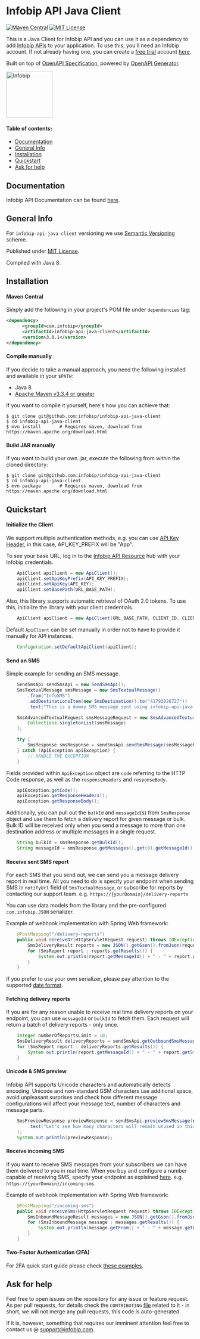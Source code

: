# Infobip API Java Client

[![Maven Central](https://badgen.net/maven/v/maven-central/com.infobip/infobip-api-java-client?icon=maven)](https://search.maven.org/artifact/com.infobip/infobip-api-java-client)
[![MIT License](https://badgen.net/github/license/infobip/infobip-api-java-client)](https://opensource.org/licenses/MIT)

This is a Java Client for Infobip API and you can use it as a dependency to add [Infobip APIs][apidocs] to your application.
To use this, you'll need an Infobip account. If not already having one, you can create a [free trial][freetrial] account [here][signup].

Built on top of [OpenAPI Specification](https://swagger.io/specification/), powered by [OpenAPI Generator](https://openapi-generator.tech/).

<img src="https://udesigncss.com/wp-content/uploads/2020/01/Infobip-logo-transparent.png" height="124px" alt="Infobip" />

#### Table of contents:
* [Documentation](#documentation)
* [General Info](#general-info)
* [Installation](#installation)
* [Quickstart](#quickstart)
* [Ask for help](#ask-for-help)

## Documentation

Infobip API Documentation can be found [here][apidocs].

## General Info
For `infobip-api-java-client` versioning we use [Semantic Versioning][semver] scheme.

Published under [MIT License][license].

Compiled with Java 8.

## Installation

#### Maven Central
Simply add the following in your project's POM file under `dependencies` tag:
```xml
<dependency>
      <groupId>com.infobip</groupId>
      <artifactId>infobip-api-java-client</artifactId>
      <version>3.0.1</version>
</dependency>
```

#### Compile manually
If you decide to take a manual approach, you need the following installed and available in your `$PATH`:
- Java 8
- [Apache Maven v3.3.4 or greater](https://maven.apache.org/download.cgi)

If you want to compile it yourself, here's how you can achieve that:

    $ git clone git@github.com:infobip/infobip-api-java-client
    $ cd infobip-api-java-client
    $ mvn install       # Requires maven, download from https://maven.apache.org/download.html

#### Build JAR manually
If you want to build your own .jar, execute the following from within the cloned directory:

    $ git clone git@github.com:infobip/infobip-api-java-client
    $ cd infobip-api-java-client
    $ mvn package       # Requires maven, download from https://maven.apache.org/download.html

## Quickstart

#### Initialize the Client

We support multiple authentication methods, e.g. you can use [API Key Header](https://www.infobip.com/docs/essentials/api-authentication#api-key-header), in this case, API_KEY_PREFIX will be "App".

To see your base URL, log in to the [Infobip API Resource][apidocs] hub with your Infobip credentials.

```java
    ApiClient apiClient = new ApiClient();
    apiClient.setApiKeyPrefix(API_KEY_PREFIX);
    apiClient.setApiKey(API_KEY);
    apiClient.setBasePath(URL_BASE_PATH);
```

Also, this library supports automatic retrieval of OAuth 2.0 tokens. To use this, initialize the library with your client credentials.

```java
    ApiClient apiClient = new ApiClient(URL_BASE_PATH, CLIENT_ID, CLIENT_SECRET, Collections.emptyMap());
```

Default `ApiClient` can be set manually in order not to have to provide it manually for API instances.

```java
    Configuration.setDefaultApiClient(apiClient);
```

#### Send an SMS
Simple example for sending an SMS message.

```java
    SendSmsApi sendSmsApi = new SendSmsApi();
    SmsTextualMessage smsMessage = new SmsTextualMessage()
        .from("InfoSMS")
        .addDestinationsItem(new SmsDestination().to("41793026727"))
        .text("This is a dummy SMS message sent using infobip-api-java-client");

    SmsAdvancedTextualRequest smsMessageRequest = new SmsAdvancedTextualRequest().messages(
        Collections.singletonList(smsMessage)
    );
```
```java
    try {
        SmsResponse smsResponse = sendSmsApi.sendSmsMessage(smsMessageRequest);
    } catch (ApiException apiException) {
        // HANDLE THE EXCEPTION
    }
```

Fields provided within `ApiException` object are `code` referring to the HTTP Code response, as well as the `responseHeaders` and `responseBody`.

```java
    apiException.getCode();
    apiException.getResponseHeaders();
    apiException.getResponseBody();
```

Additionally, you can pull out the `bulkId` and `messageId`(s) from `SmsResponse` object and use them to fetch a delivery report for given message or bulk.
Bulk ID will be received only when you send a message to more than one destination address or multiple messages in a single request.

```java
    String bulkId = smsResponse.getBulkId();
    String messageId = smsResponse.getMessages().get(0).getMessageId();
```

#### Receive sent SMS report
For each SMS that you send out, we can send you a message delivery report in real time. All you need to do is specify your endpoint when sending SMS in `notifyUrl` field of `SmsTextualMessage`, or subscribe for reports by contacting our support team.
e.g. `https://{yourDomain}/delivery-reports`

You can use data models from the library and the pre-configured `com.infobip.JSON` serializer.

Example of webhook implementation with Spring Web framework:

```java
    @PostMapping("/delivery-reports")
    public void receiveDr(HttpServletRequest request) throws IOException {
        SmsDeliveryResult reports = new JSON().getGson().fromJson(request.getReader(), SmsDeliveryResult.class);
        for (SmsReport report : reports.getResults()) {
            System.out.println(report.getMessageId() + " - " + report.getStatus().getName());
        }
    }
```
If you prefer to use your own serializer, please pay attention to the supported [date format](https://www.infobip.com/docs/essentials/integration-best-practices#date-formats).

#### Fetching delivery reports
If you are for any reason unable to receive real time delivery reports on your endpoint, you can use `messageId` or `bulkId` to fetch them.
Each request will return a batch of delivery reports - only once.

```java
    Integer numberOfReportsLimit = 10;
    SmsDeliveryResult deliveryReports = sendSmsApi.getOutboundSmsMessageDeliveryReports(bulkId, messageId, numberOfReportsLimit);
    for (SmsReport report : deliveryReports.getResults()) {
        System.out.println(report.getMessageId() + " - " + report.getStatus().getName());
    }
```

#### Unicode & SMS preview
Infobip API supports Unicode characters and automatically detects encoding. Unicode and non-standard GSM characters use additional space, avoid unpleasant surprises and check how different message configurations will affect your message text, number of characters and message parts.

```java
    SmsPreviewResponse previewResponse = sendSmsApi.previewSmsMessage(new SmsPreviewRequest()
        .text("Let's see how many characters will remain unused in this message.")
    );
    System.out.println(previewResponse);
```

#### Receive incoming SMS
If you want to receive SMS messages from your subscribers we can have them delivered to you in real time. When you buy and configure a number capable of receiving SMS, specify your endpoint as explained [here](https://www.infobip.com/docs/api#channels/sms/receive-inbound-sms-messages).
e.g. `https://{yourDomain}/incoming-sms`.

Example of webhook implementation with Spring Web framework:

```java
    @PostMapping("/incoming-sms")
    public void receiveSms(HttpServletRequest request) throws IOException {
        SmsInboundMessageResult messages = new JSON().getGson().fromJson(request.getReader(), SmsInboundMessageResult.class);
        for (SmsInboundMessage message : messages.getResults()) {
            System.out.println(message.getFrom() + " - " + message.getCleanText());
        }
    }
```
#### Two-Factor Authentication (2FA)
For 2FA quick start guide please check [these examples](two-factor-authentication.md).

## Ask for help

Feel free to open issues on the repository for any issue or feature request. As per pull requests, for details check the `CONTRIBUTING` [file][contributing] related to it - in short, we will not merge any pull requests, this code is auto-generated.

If it is, however, something that requires our imminent attention feel free to contact us @ [support@infobip.com](mailto:support@infobip.com).

[apidocs]: https://www.infobip.com/docs/api
[freetrial]: https://www.infobip.com/docs/freetrial
[signup]: https://www.infobip.com/signup
[semver]: https://semver.org
[license]: LICENSE
[contributing]: CONTRIBUTING.md
